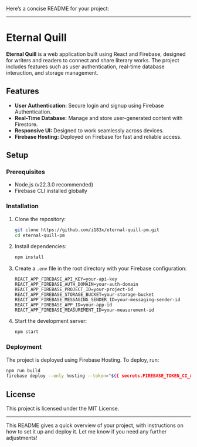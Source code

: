 Here’s a concise README for your project:

---

# Eternal Quill

**Eternal Quill** is a web application built using React and Firebase, designed for writers and readers to connect and share literary works. The project includes features such as user authentication, real-time database interaction, and storage management.

## Features

- **User Authentication:** Secure login and signup using Firebase Authentication.
- **Real-Time Database:** Manage and store user-generated content with Firestore.
- **Responsive UI:** Designed to work seamlessly across devices.
- **Firebase Hosting:** Deployed on Firebase for fast and reliable access.

## Setup

### Prerequisites

- Node.js (v22.3.0 recommended)
- Firebase CLI installed globally

### Installation

1. Clone the repository:
   ```bash
   git clone https://github.com/i183x/eternal-quill-pm.git
   cd eternal-quill-pm
   ```

2. Install dependencies:
   ```bash
   npm install
   ```

3. Create a `.env` file in the root directory with your Firebase configuration:
   ```env
   REACT_APP_FIREBASE_API_KEY=your-api-key
   REACT_APP_FIREBASE_AUTH_DOMAIN=your-auth-domain
   REACT_APP_FIREBASE_PROJECT_ID=your-project-id
   REACT_APP_FIREBASE_STORAGE_BUCKET=your-storage-bucket
   REACT_APP_FIREBASE_MESSAGING_SENDER_ID=your-messaging-sender-id
   REACT_APP_FIREBASE_APP_ID=your-app-id
   REACT_APP_FIREBASE_MEASUREMENT_ID=your-measurement-id
   ```

4. Start the development server:
   ```bash
   npm start
   ```

### Deployment

The project is deployed using Firebase Hosting. To deploy, run:

```bash
npm run build
firebase deploy --only hosting --token="${{ secrets.FIREBASE_TOKEN_CI_AUTH }}"
```

## License

This project is licensed under the MIT License.

---

This README gives a quick overview of your project, with instructions on how to set it up and deploy it. Let me know if you need any further adjustments!
